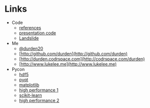 # Links

- Code
    - [references](http://www.pinboard.in/u:durden/t:pyhou_oil/)
    - [presentation code](https://github.com/durden/python_science_apps)
    - [Landslide](https://github.com/adamzap/landslide)
- Me
    - [@durden20](http://twitter.com/#!/durden20)
    - [http://github.com/durden](http://github.com/durden)
    - [http://durden.codrspace.com](http://codrspace.com/durden)
    - [http://www.lukelee.me](http://www.lukelee.me)
- Pycon
    - [hdf5](https://us.pycon.org/2012/schedule/presentation/231/)
    - [pyqt](https://us.pycon.org/2012/schedule/presentation/374/)
    - [matplotlib](https://us.pycon.org/2012/schedule/presentation/238/)
    - [high performance 1](https://us.pycon.org/2012/schedule/presentation/174/)
    - [scikit-learn](https://us.pycon.org/2012/schedule/presentation/195/)
    - [high performance 2](https://us.pycon.org/2012/schedule/presentation/343/)

